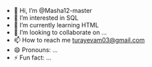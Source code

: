 - 👋 Hi, I’m @Masha12-master
- 👀 I’m interested in SQL
- 🌱 I’m currently learning HTML
- 💞️ I’m looking to collaborate on ...
- 📫 How to reach me turayevam03@gmail.com
- 😄 Pronouns: ...
- ⚡ Fun fact: ...

<!---
Masha12-master/Masha12-master is a ✨ special ✨ repository because its `README.md` (this file) appears on your GitHub profile.
You can click the Preview link to take a look at your changes.
--->
